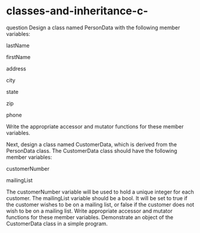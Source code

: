 # classes-and-inheritance-c-
question
Design a class named PersonData with the following member variables:

lastName

firstName

address

city

state

zip

phone

Write the appropriate accessor and mutator functions for these member variables.

Next, design a class named CustomerData, which is derived from the PersonData class. The CustomerData class should have the following member variables:

customerNumber

mailingList

The customerNumber variable will be used to hold a unique integer for each customer. The mailingList variable should be a bool.
It will be set to true if the customer wishes to be on a mailing list, or false if the customer does not wish to be on a mailing list. Write appropriate accessor and mutator functions for these member variables. Demonstrate an object of the CustomerData class in a simple program.
